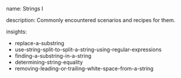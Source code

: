 name: Strings I

description: Commonly encountered scenarios and recipes for them.

insights:
  - replace-a-substring
  - use-string-split-to-split-a-string-using-regular-expressions
  - finding-a-substring-in-a-string
  - determining-string-equality
  - removing-leading-or-trailing-white-space-from-a-string
